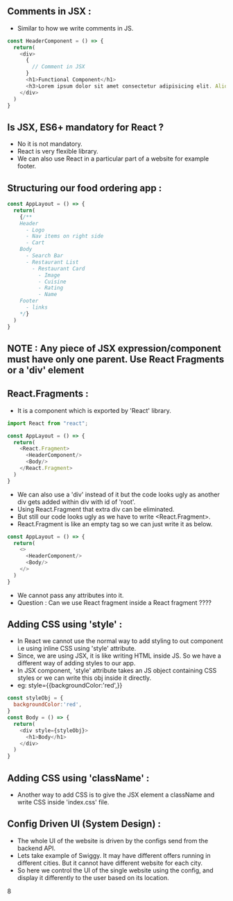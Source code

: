 ## Comments in JSX :

- Similar to how we write comments in JS.

```js
const HeaderComponent = () => {
  return(
    <div>
      {
        // Comment in JSX
      } 
      <h1>Functional Component</h1>
      <h3>Lorem ipsum dolor sit amet consectetur adipisicing elit. Aliquam, officiis!</h3>
    </div>
  )
}
```

## Is JSX, ES6+ mandatory for React ?

- No it is not mandatory.
- React is very flexible library.
- We can also use React in a particular part of a website for example footer.

## Structuring our food ordering app :

```js
const AppLayout = () => {
  return(
    {/**
    Header
      - Logo
      - Nav items on right side
      - Cart
    Body
      - Search Bar
      - Restaurant List
        - Restaurant Card
          - Image
          - Cuisine
          - Rating
          - Name
    Footer   
      - links
    */}
  )
}
```

## NOTE : Any piece of JSX expression/component must have only one parent. Use React Fragments or a 'div' element

## React.Fragments :
  
- It is a component which is exported by 'React' library.
```js
import React from "react";

const AppLayout = () => {
  return(
    <React.Fragment>
      <HeaderComponent/>
      <Body/>
    </React.Fragment>
  )
}
```
- We can also use a 'div' instead of it but the code looks ugly as another div gets added within div with id of 'root'.
- Using React.Fragment that extra div can be eliminated.
- But still our code looks ugly as we have to write <React.Fragment>.
- React.Fragment is like an empty tag so we can just write it as below.
```js
const AppLayout = () => {
  return(
    <>
      <HeaderComponent/>
      <Body/>
    </>
  )
}
```
- We cannot pass any attributes into it.
- Question : Can we use React fragment inside a React fragment ????

## Adding CSS using 'style' :

- In React we cannot use the normal way to add styling to out component i.e using inline CSS using 'style' attribute.
- Since, we are using JSX, it is like writing HTML inside JS. So we have a different way of adding styles to our app.
- In JSX component, 'style' attribute takes an JS object containing CSS styles or we can write this obj inside it directly. 
- eg: style={{backgroundColor:'red',}}
```js
const styleObj = {
  backgroundColor:'red',
}
const Body = () => {
  return(
    <div style={styleObj}>
      <h1>Body</h1>
    </div>
  )
}
```

## Adding CSS using 'className' :

- Another way to add CSS is to give the JSX element a className and write CSS inside 'index.css' file.

## Config Driven UI (System Design) :

- The whole UI of the website is driven by the configs send from the backend API.
- Lets take example of Swiggy. It may have different offers running in different cities. But it cannot have different website for each city.
- So here we control the UI of the single website using the config, and display it differently to the user based on its location.















8
